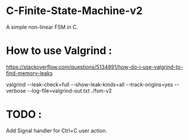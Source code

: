 # C-Finite-State-Machine-v2
A simple non-linear FSM in C.

# How to use Valgrind :
https://stackoverflow.com/questions/5134891/how-do-i-use-valgrind-to-find-memory-leaks

valgrind --leak-check=full --show-leak-kinds=all --track-origins=yes --verbose --log-file=valgrind-out.txt ./fsm-v2

# TODO :
Add Signal handler for Ctrl+C user action.

